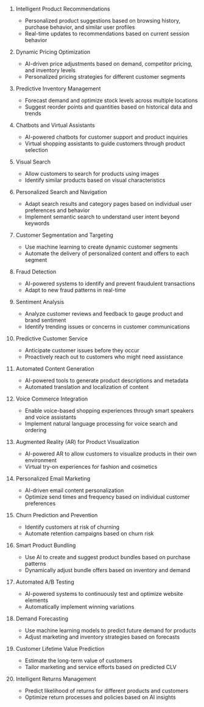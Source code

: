 1. Intelligent Product Recommendations

   - Personalized product suggestions based on browsing history, purchase behavior, and similar user profiles
   - Real-time updates to recommendations based on current session behavior

2. Dynamic Pricing Optimization

   - AI-driven price adjustments based on demand, competitor pricing, and inventory levels
   - Personalized pricing strategies for different customer segments

3. Predictive Inventory Management

   - Forecast demand and optimize stock levels across multiple locations
   - Suggest reorder points and quantities based on historical data and trends

4. Chatbots and Virtual Assistants

   - AI-powered chatbots for customer support and product inquiries
   - Virtual shopping assistants to guide customers through product selection

5. Visual Search

   - Allow customers to search for products using images
   - Identify similar products based on visual characteristics

6. Personalized Search and Navigation

   - Adapt search results and category pages based on individual user preferences and behavior
   - Implement semantic search to understand user intent beyond keywords

7. Customer Segmentation and Targeting

   - Use machine learning to create dynamic customer segments
   - Automate the delivery of personalized content and offers to each segment

8. Fraud Detection

   - AI-powered systems to identify and prevent fraudulent transactions
   - Adapt to new fraud patterns in real-time

9. Sentiment Analysis

   - Analyze customer reviews and feedback to gauge product and brand sentiment
   - Identify trending issues or concerns in customer communications

10. Predictive Customer Service

    - Anticipate customer issues before they occur
    - Proactively reach out to customers who might need assistance

11. Automated Content Generation

    - AI-powered tools to generate product descriptions and metadata
    - Automated translation and localization of content

12. Voice Commerce Integration

    - Enable voice-based shopping experiences through smart speakers and voice assistants
    - Implement natural language processing for voice search and ordering

13. Augmented Reality (AR) for Product Visualization

    - AI-powered AR to allow customers to visualize products in their own environment
    - Virtual try-on experiences for fashion and cosmetics

14. Personalized Email Marketing

    - AI-driven email content personalization
    - Optimize send times and frequency based on individual customer preferences

15. Churn Prediction and Prevention

    - Identify customers at risk of churning
    - Automate retention campaigns based on churn risk

16. Smart Product Bundling

    - Use AI to create and suggest product bundles based on purchase patterns
    - Dynamically adjust bundle offers based on inventory and demand

17. Automated A/B Testing

    - AI-powered systems to continuously test and optimize website elements
    - Automatically implement winning variations

18. Demand Forecasting

    - Use machine learning models to predict future demand for products
    - Adjust marketing and inventory strategies based on forecasts

19. Customer Lifetime Value Prediction

    - Estimate the long-term value of customers
    - Tailor marketing and service efforts based on predicted CLV

20. Intelligent Returns Management
    - Predict likelihood of returns for different products and customers
    - Optimize return processes and policies based on AI insights

